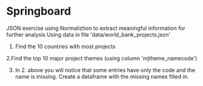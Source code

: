 # Springboard
JSON exercise using Normaliztion to extract meaningful information for further analysis
Using data in file 'data/world_bank_projects.json' 
1. Find the 10 countries with most projects       

2.Find the top 10 major project themes (using column 'mjtheme_namecode')
 
3. In 2. above you will notice that some entries have only the code and the name is missing. Create a dataframe with the missing names filled in.

